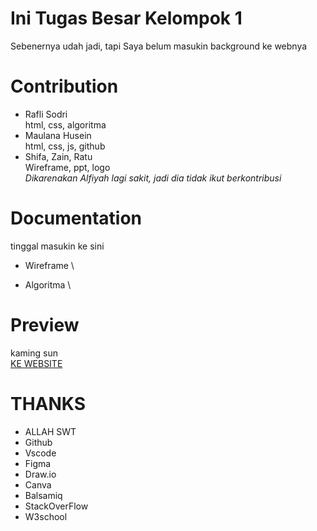 # Ini Tugas Besar Kelompok 1 
  Sebenernya udah jadi, tapi Saya belum masukin background ke webnya
# Contribution
  - Rafli Sodri \
    html, css, algoritma
  - Maulana Husein\
    html, css, js, github
  - Shifa, Zain, Ratu\
    Wireframe, ppt, logo\
  *Dikarenakan Alfiyah lagi sakit, jadi dia tidak ikut berkontribusi*

# Documentation
  tinggal masukin ke sini
  - Wireframe \
  
  - Algoritma \
  
  
# Preview
  kaming sun \
  [KE WEBSITE](bvbxd.github.io/kelompok1-full-ver)

# THANKS
- ALLAH SWT
- Github
- Vscode
- Figma
- Draw.io
- Canva
- Balsamiq
- StackOverFlow
- W3school
